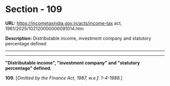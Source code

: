 # Section - 109

**URL:** https://incometaxindia.gov.in/acts/income-tax act, 1961/2025/102120000000091014.htm

**Description:** Distributable income, investment company and statutory percentage defined

---

****

**"Distributable income", "investment company" and "statutory percentage" defined.**

**109.** [_Omitted by the Finance Act, 1987, w.e.f. 1-4-1988._]
